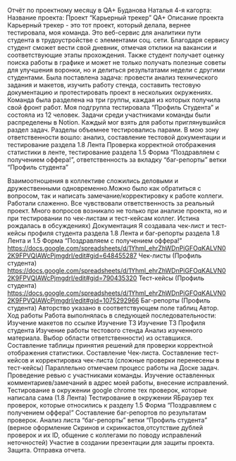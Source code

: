Отчёт по проектному месяцу в QA+
Буданова Наталья 4-я кагорта:
Название проекта: Проект “Карьерный трекер” QA+
Описание проекта
Карьерный трекер - это тот проект, который делала, вернее тестировала, моя команда. Это веб-сервис для аналитики пути студента в трудоустройстве с элементами соц. сети. Благодаря сервису студент сможет вести свой дневник, отмечая отклики на вакансии и соответствующие этапы прохождения. Также студент получает оценку поиска работы в графике и может не только получать полезные советы для улучшения воронки, но и делиться результатами недели с другими студентами.
Была поставлена задача: провести анализ технического задания и макетов, изучить работу стенда, составить тестовую документацию и протестировать проект в нескольких окружениях.
Команда была разделена на три группы, каждая из которых получила свой фронт работ. Моя подгруппа тестировала “Профиль Студента” и состояла из 12 человек.
Задачи среди участниками команды были распределены в Notion. Каждый мог взять для работы приглянувшийся раздел задач. Разделы объемнее тестировались парами.
В мою зону ответственности вошло:
анализ, составление тестовой документации и тестирование раздела 1.8 Лента Проверка корректной отображения статистики в ленте,
тестирование раздела 1.5 Форма “Поздравляем с получением оффера!”,
ответственность за вкладку “баг-репорты” ветки “Профиль студента”
  
Взаимоотношения в коллективе сложились деловыми и дружественными одновременно.Можно было как обратиться с вопросом, так и написать замечание/корректировку к работе коллеги. Работали слаженно. Все чувствовали ответственность за реальный проект.
Много вопросов возникало не только при анализе проекта, но и при тестировании по чек-листам и тест-кейсам коллег. Истина рождалась в обсуждениях)
Документация
Я создавала чек-лист и тест-кейсы профиля студента раздела 1.8 Лента и баг-репорты раздела 1.8 Лента и 1.5 Форма “Поздравляем с получением оффера!”
https://docs.google.com/spreadsheets/d/1Yhml_ehrZhWDnPiGFOqKALVN02K9FPVQIAWcPjmgdrI/edit#gid=648455287 Чек-листы (Профиль студента)
https://docs.google.com/spreadsheets/d/1Yhml_ehrZhWDnPiGFOqKALVN02K9FPVQIAWcPjmgdrI/edit#gid=790435320 Тест-кейсы (Профиль студента)
https://docs.google.com/spreadsheets/d/1Yhml_ehrZhWDnPiGFOqKALVN02K9FPVQIAWcPjmgdrI/edit#gid=1075292966 Баг-репорты  (Профиль студента)
Авторство указано в соответствующем поле таблиц Автор.
Ход работы
Работа выполнялась в следующей последовательности:
Изучение макетов по ссылке 
Изучение ТЗ
Изучение ТЗ Профиля студента
Изучение работы тестового стенда
Анализ изученного материала.
Выбор области ответственности) из оставшихся.
Составление таблицы принятия решений для проверки корректной отображения статистики.
Составление Чек-листа.
Составление тест-кейсов и корректировка чек-листа (сложные проверки перенесены в тест-кейсы)
Параллельно отмечаем процесс работы на Доске задач.
Проведение ревью с участниками команды.
Изучение оставленных комментариев/замечаний в адрес моей работы, внесение исправлений.
Тестирование в окружении google chrome тех проверок, которые написала сама (1.8 Лента)
Тестирование в окружении ЯБраузер тех проверок, которые относились к разделу 1.5 Форма “Поздравляем с получением оффера!”
Составление баг-репортов по результатам проверок.
Анализ листа “баг-репорты” ветки “Профиль студента” (верное оформление Скринов и скринкастов,отсутствие дублей проверок и их ID, общение с коллегами по поводу исправлений неточностей)
Участие в создании презентации для защиты проекта.
Защита.
Отправка отчета.
